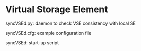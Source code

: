 Virtual Storage Element
========

syncVSEd.py: daemon to check VSE consistency with local SE

syncVSEd.cfg: example configuration file

syncVSEd: start-up script
